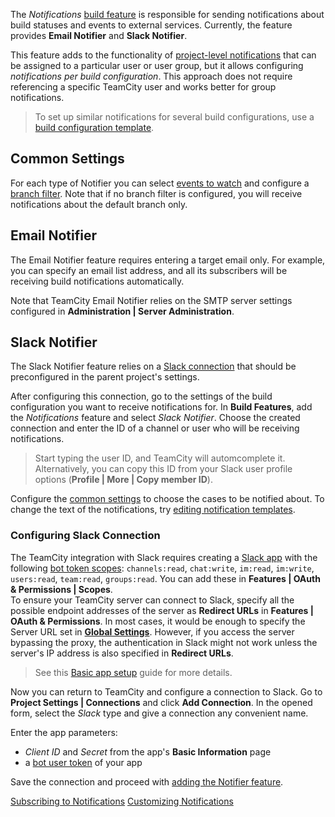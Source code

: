 [//]: # (title: Notifications)
[//]: # (auxiliary-id: Notifications)

The _Notifications_ [build feature](adding-build-features.md) is responsible for sending notifications about build statuses and events to external services. Currently, the feature provides __Email Notifier__ and __Slack Notifier__.

This feature adds to the functionality of [project-level notifications](subscribing-to-notifications.md) that can be assigned to a particular user or user group, but it allows configuring _notifications per build configuration_. This approach does not require referencing a specific TeamCity user and works better for group notifications.

>To set up similar notifications for several build configurations, use a [build configuration template](build-configuration-template.md).

## Common Settings

For each type of Notifier you can select [events to watch](subscribing-to-notifications.md#What+Will+Be+Watched) and configure a [branch filter](branch-filter.md). Note that if no branch filter is configured, you will receive notifications about the default branch only.

## Email Notifier

The Email Notifier feature requires entering a target email only. For example, you can specify an email list address, and all its subscribers will be receiving build notifications automatically.

Note that TeamCity Email Notifier relies on the SMTP server settings configured in __Administration | Server Administration__.

## Slack Notifier

The Slack Notifier feature relies on a [Slack connection](#Configuring+Slack+Connection) that should be preconfigured in the parent project's settings.

After configuring this connection, go to the settings of the build configuration you want to receive notifications for. In __Build Features__, add the _Notifications_ feature and select _Slack Notifier_. Choose the created connection and enter the ID of a channel or user who will be receiving notifications.

>Start typing the user ID, and TeamCity will automcomplete it. Alternatively, you can copy this ID from your Slack user profile options (__Profile | More | Copy member ID__).

Configure the [common settings](#Common+Settings) to choose the cases to be notified about. To change the text of the notifications, try [editing notification templates](customizing-notifications.md).

### Configuring Slack Connection

The TeamCity integration with Slack requires creating a [Slack app](https://api.slack.com/apps) with the following [bot token scopes](https://api.slack.com/scopes): `channels:read`, `chat:write`, `im:read`, `im:write`, `users:read`, `team:read`, `groups:read`. You can add these in __Features | OAuth & Permissions | Scopes__.   
To ensure your TeamCity server can connect to Slack, specify all the possible endpoint addresses of the server as __Redirect URLs__ in __Features | OAuth & Permissions__. In most cases, it would be enough to specify the Server URL set in __[Global Settings](configuring-server-url.md)__. However, if you access the server bypassing the proxy, the authentication in Slack might not work unless the server's IP address is also specified in __Redirect URLs__.

>See this [Basic app setup](https://api.slack.com/authentication/basics) guide for more details.

Now you can return to TeamCity and configure a connection to Slack. Go to __Project Settings | Connections__ and click __Add Connection__. In the opened form, select the _Slack_ type and give a connection any convenient name.

Enter the app parameters:
* _Client ID_ and _Secret_ from the app's __Basic Information__ page
* a [bot user token](https://api.slack.com/docs/token-types#bot) of your app

Save the connection and proceed with [adding the Notifier feature](#Slack+Notifier).

<seealso>
        <category ref="user-guide">
            <a href="subscribing-to-notifications.md">Subscribing to Notifications</a>
        </category>
        <category ref="admin-guide">
            <a href="customizing-notifications.md">Customizing Notifications</a>
        </category>
</seealso>